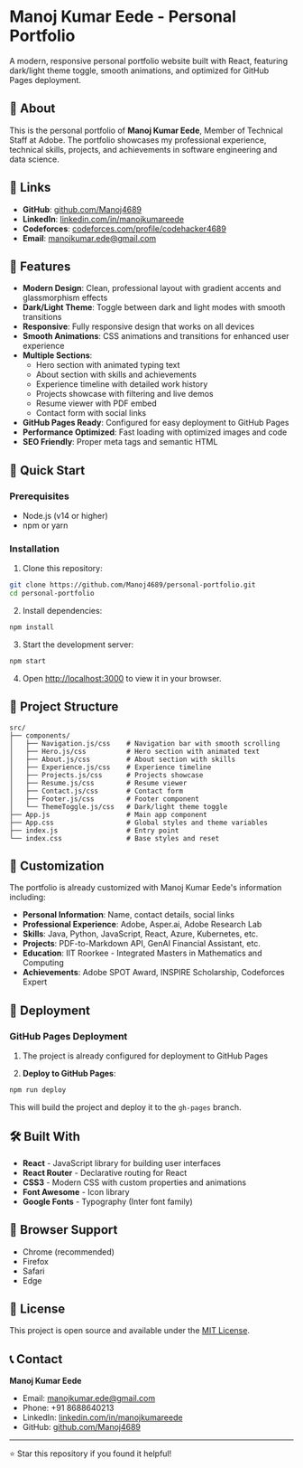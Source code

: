 # Manoj Kumar Eede - Personal Portfolio

A modern, responsive personal portfolio website built with React, featuring dark/light theme toggle, smooth animations, and optimized for GitHub Pages deployment.

## 🌟 About

This is the personal portfolio of **Manoj Kumar Eede**, Member of Technical Staff at Adobe. The portfolio showcases my professional experience, technical skills, projects, and achievements in software engineering and data science.

## 🔗 Links

- **GitHub**: [github.com/Manoj4689](https://github.com/Manoj4689)
- **LinkedIn**: [linkedin.com/in/manojkumareede](https://linkedin.com/in/manojkumareede)
- **Codeforces**: [codeforces.com/profile/codehacker4689](https://codeforces.com/profile/codehacker4689)
- **Email**: manojkumar.ede@gmail.com

## 🌟 Features

- **Modern Design**: Clean, professional layout with gradient accents and glassmorphism effects
- **Dark/Light Theme**: Toggle between dark and light modes with smooth transitions
- **Responsive**: Fully responsive design that works on all devices
- **Smooth Animations**: CSS animations and transitions for enhanced user experience
- **Multiple Sections**:
  - Hero section with animated typing text
  - About section with skills and achievements
  - Experience timeline with detailed work history
  - Projects showcase with filtering and live demos
  - Resume viewer with PDF embed
  - Contact form with social links
- **GitHub Pages Ready**: Configured for easy deployment to GitHub Pages
- **Performance Optimized**: Fast loading with optimized images and code
- **SEO Friendly**: Proper meta tags and semantic HTML

## 🚀 Quick Start

### Prerequisites

- Node.js (v14 or higher)
- npm or yarn

### Installation

1. Clone this repository:
```bash
git clone https://github.com/Manoj4689/personal-portfolio.git
cd personal-portfolio
```

2. Install dependencies:
```bash
npm install
```

3. Start the development server:
```bash
npm start
```

4. Open [http://localhost:3000](http://localhost:3000) to view it in your browser.

## 📁 Project Structure

```
src/
├── components/
│   ├── Navigation.js/css    # Navigation bar with smooth scrolling
│   ├── Hero.js/css          # Hero section with animated text
│   ├── About.js/css         # About section with skills
│   ├── Experience.js/css    # Experience timeline
│   ├── Projects.js/css      # Projects showcase
│   ├── Resume.js/css        # Resume viewer
│   ├── Contact.js/css       # Contact form
│   ├── Footer.js/css        # Footer component
│   └── ThemeToggle.js/css   # Dark/light theme toggle
├── App.js                   # Main app component
├── App.css                  # Global styles and theme variables
├── index.js                 # Entry point
└── index.css                # Base styles and reset
```

## 🎨 Customization

The portfolio is already customized with Manoj Kumar Eede's information including:

- **Personal Information**: Name, contact details, social links
- **Professional Experience**: Adobe, Asper.ai, Adobe Research Lab
- **Skills**: Java, Python, JavaScript, React, Azure, Kubernetes, etc.
- **Projects**: PDF-to-Markdown API, GenAI Financial Assistant, etc.
- **Education**: IIT Roorkee - Integrated Masters in Mathematics and Computing
- **Achievements**: Adobe SPOT Award, INSPIRE Scholarship, Codeforces Expert

## 🚀 Deployment

### GitHub Pages Deployment

1. The project is already configured for deployment to GitHub Pages

2. **Deploy to GitHub Pages**:
```bash
npm run deploy
```

This will build the project and deploy it to the `gh-pages` branch.

## 🛠️ Built With

- **React** - JavaScript library for building user interfaces
- **React Router** - Declarative routing for React
- **CSS3** - Modern CSS with custom properties and animations
- **Font Awesome** - Icon library
- **Google Fonts** - Typography (Inter font family)

## 📱 Browser Support

- Chrome (recommended)
- Firefox
- Safari
- Edge

## 📄 License

This project is open source and available under the [MIT License](LICENSE).

## 📞 Contact

**Manoj Kumar Eede**
- Email: manojkumar.ede@gmail.com
- Phone: +91 8688640213
- LinkedIn: [linkedin.com/in/manojkumareede](https://linkedin.com/in/manojkumareede)
- GitHub: [github.com/Manoj4689](https://github.com/Manoj4689)

---

⭐ Star this repository if you found it helpful! 